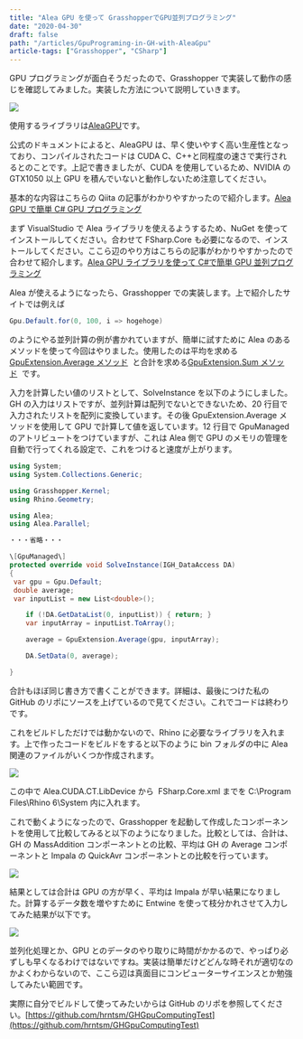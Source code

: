 ```yaml
---
title: "Alea GPU を使って GrasshopperでGPU並列プログラミング"
date: "2020-04-30"
draft: false
path: "/articles/GpuPrograming-in-GH-with-AleaGpu"
article-tags: ["Grasshopper", "CSharp"]
---
```


GPU プログラミングが面白そうだったので、Grasshopper で実装して動作の感じを確認してみました。実装した方法について説明していきます。

[![](https://1.bp.blogspot.com/-0Fs5Nd-oCzc/XqrCTImNSCI/AAAAAAAAB2Q/JBMrTBcHsPYsqQhFMAPTsAxeUlayYX5mgCK4BGAsYHg/w640-h482/gpu.gif)](https://1.bp.blogspot.com/-0Fs5Nd-oCzc/XqrCTImNSCI/AAAAAAAAB2Q/JBMrTBcHsPYsqQhFMAPTsAxeUlayYX5mgCK4BGAsYHg/gpu.gif)

使用するライブラリは[AleaGPU](http://www.aleagpu.com/release/3_0_4/doc/)です。

公式のドキュメントによると、AleaGPU は、早く使いやすく高い生産性となっており、コンパイルされたコードは CUDA C、C++と同程度の速さで実行されるとのことです。上記で書きましたが、CUDA を使用しているため、NVIDIA の GTX1050 以上 GPU を積んでいないと動作しないため注意してください。

基本的な内容はこちらの Qiita の記事がわかりやすかったので紹介します。[Alea GPU で簡単 C# GPU プログラミング](https://qiita.com/y_miyoshi/items/921903e3499abf18abdd)

まず VisualStudio で Alea ライブラリを使えるようするため、NuGet を使ってインストールしてください。合わせて FSharp.Core も必要になるので、インストールしてください。ここら辺のやり方はこちらの記事がわかりやすかったので合わせて紹介します。[Alea GPU ライブラリを使って C#で簡単 GPU 並列プログラミング](https://kzmmtmt.pgw.jp/?p=1170)

Alea が使えるようになったら、Grasshopper での実装します。上で紹介したサイトでは例えば

```cs
Gpu.Default.for(0, 100, i => hogehoge)
```

のようにやる並列計算の例が書かれていますが、簡単に試すために Alea のあるメソッドを使って今回はやりました。使用したのは平均を求める[GpuExtension.Average メソッド](http://www.aleagpu.com/release/3_0_4/api/html/92879577-0e02-e2e4-7fea-b9777d20505a.htm)  と合計を求める[GpuExtension.Sum メソッド](http://www.aleagpu.com/release/3_0_4/api/html/1d45ba9a-3b5f-b4a0-7d1b-a67ccfcad9a1.htm)  です。

入力を計算したい値のリストとして、SolveInstance を以下のようにしました。GH の入力はリストですが、並列計算は配列でないとできないため、20 行目で入力されたリストを配列に変換しています。その後 GpuExtension.Average メソッドを使用して GPU で計算して値を返しています。12 行目で GpuManaged のアトリビュートをつけていますが、これは Alea 側で GPU のメモリの管理を自動で行ってくれる設定で、これをつけると速度が上がります。

```cs
using System;
using System.Collections.Generic;

using Grasshopper.Kernel;
using Rhino.Geometry;

using Alea;
using Alea.Parallel;

・・・省略・・・

\[GpuManaged\]
protected override void SolveInstance(IGH_DataAccess DA)
{
 var gpu = Gpu.Default;
 double average;
 var inputList = new List<double>();

    if (!DA.GetDataList(0, inputList)) { return; }
    var inputArray = inputList.ToArray();

    average = GpuExtension.Average(gpu, inputArray);

    DA.SetData(0, average);

}
```

合計もほぼ同じ書き方で書くことができます。詳細は、最後につけた私の GitHub のリポにソースを上げているので見てください。これでコードは終わりです。

これをビルドしただけでは動かないので、Rhino に必要なライブラリを入れます。上で作ったコードをビルドをすると以下のように bin フォルダの中に Alea 関連のファイルがいくつか作成されます。

[![](https://1.bp.blogspot.com/-eAdjBT1FKpg/XqrOjjqxwZI/AAAAAAAAB24/nnMn2asubrQj_oFRfUlwfaLIwCIQF9IXwCK4BGAsYHg/w400-h354/%25E3%2582%25B3%25E3%2583%25A1%25E3%2583%25B3%25E3%2583%2588%2B2020-04-30%2B221105.png)](https://1.bp.blogspot.com/-eAdjBT1FKpg/XqrOjjqxwZI/AAAAAAAAB24/nnMn2asubrQj_oFRfUlwfaLIwCIQF9IXwCK4BGAsYHg/%25E3%2582%25B3%25E3%2583%25A1%25E3%2583%25B3%25E3%2583%2588%2B2020-04-30%2B221105.png)

この中で Alea.CUDA.CT.LibDevice から  FSharp.Core.xml までを C:\\Program Files\\Rhino 6\\System 内に入れます。

これで動くようになったので、Grasshopper を起動して作成したコンポーネントを使用して比較してみると以下のようになりました。比較としては、合計は、GH の MassAddition コンポーネントとの比較、平均は GH の Average コンポーネントと Impala の QuickAvr コンポーネントとの比較を行っています。

[![](https://1.bp.blogspot.com/-Z0CBm7OujaA/XqrRHIXLVOI/AAAAAAAAB3g/lgPgOPav8HM5YVo8haW0ExyZe1MUUVj-gCK4BGAsYHg/w640-h541/EWxUvI9X0AIaZc6.png)](https://1.bp.blogspot.com/-Z0CBm7OujaA/XqrRHIXLVOI/AAAAAAAAB3g/lgPgOPav8HM5YVo8haW0ExyZe1MUUVj-gCK4BGAsYHg/EWxUvI9X0AIaZc6.png)

結果としては合計は GPU の方が早く、平均は Impala が早い結果になりました。計算するデータ数を増やすために Entwine を使って枝分かれさせて入力してみた結果が以下です。

[![](https://1.bp.blogspot.com/-UvrRXc4T1Vs/XqrVJnTBBwI/AAAAAAAAB4I/vxlNQBEbVaIR4I27Xr1SFoWItaQNSafPACK4BGAsYHg/w640-h442/%25E3%2582%25B3%25E3%2583%25A1%25E3%2583%25B3%25E3%2583%2588%2B2020-04-30%2B223814.png)](https://1.bp.blogspot.com/-UvrRXc4T1Vs/XqrVJnTBBwI/AAAAAAAAB4I/vxlNQBEbVaIR4I27Xr1SFoWItaQNSafPACK4BGAsYHg/%25E3%2582%25B3%25E3%2583%25A1%25E3%2583%25B3%25E3%2583%2588%2B2020-04-30%2B223814.png)

並列化処理とか、GPU とのデータのやり取りに時間がかかるので、やっぱり必ずしも早くなるわけではないですね。実装は簡単だけどどんな時それが適切なのかよくわからないので、ここら辺は真面目にコンピューターサイエンスとか勉強してみたい範囲です。

実際に自分でビルドして使ってみたいからは GitHub のリポを参照してください。[https://github.com/hrntsm/GHGpuComputingTest](https://github.com/hrntsm/GHGpuComputingTest)
